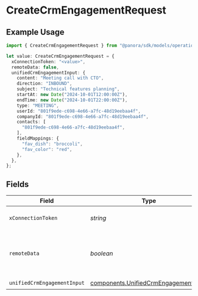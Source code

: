 # CreateCrmEngagementRequest

## Example Usage

```typescript
import { CreateCrmEngagementRequest } from "@panora/sdk/models/operations";

let value: CreateCrmEngagementRequest = {
  xConnectionToken: "<value>",
  remoteData: false,
  unifiedCrmEngagementInput: {
    content: "Meeting call with CTO",
    direction: "INBOUND",
    subject: "Technical features planning",
    startAt: new Date("2024-10-01T12:00:00Z"),
    endTime: new Date("2024-10-01T22:00:00Z"),
    type: "MEETING",
    userId: "801f9ede-c698-4e66-a7fc-48d19eebaa4f",
    companyId: "801f9ede-c698-4e66-a7fc-48d19eebaa4f",
    contacts: [
      "801f9ede-c698-4e66-a7fc-48d19eebaa4f",
    ],
    fieldMappings: {
      "fav_dish": "broccoli",
      "fav_color": "red",
    },
  },
};
```

## Fields

| Field                                                                                        | Type                                                                                         | Required                                                                                     | Description                                                                                  | Example                                                                                      |
| -------------------------------------------------------------------------------------------- | -------------------------------------------------------------------------------------------- | -------------------------------------------------------------------------------------------- | -------------------------------------------------------------------------------------------- | -------------------------------------------------------------------------------------------- |
| `xConnectionToken`                                                                           | *string*                                                                                     | :heavy_check_mark:                                                                           | The connection token                                                                         |                                                                                              |
| `remoteData`                                                                                 | *boolean*                                                                                    | :heavy_minus_sign:                                                                           | Set to true to include data from the original Crm software.                                  | false                                                                                        |
| `unifiedCrmEngagementInput`                                                                  | [components.UnifiedCrmEngagementInput](../../models/components/unifiedcrmengagementinput.md) | :heavy_check_mark:                                                                           | N/A                                                                                          |                                                                                              |